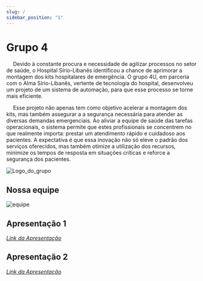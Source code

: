 ```yaml
---
slug: /
sidebar_position: "1"
---
```

# Grupo 4
&emsp; Devido à constante procura e necessidade de agilizar processos no setor de saúde, o Hospital Sírio-Libanês identificou a chance de aprimorar a montagem dos kits hospitalares de emergência. O grupo 4U, em parceria com o Alma Sírio-Libanês, vertente de tecnologia do hospital, desenvolveu um projeto de um sistema de automação, para que esse processo se torne mais eficiente. 

&emsp; Esse projeto não apenas tem como objetivo acelerar a montagem dos kits, mas também assegurar a a segurança necessária para atender as diversas demandas emergenciais. Ao aliviar a equipe de saúde das tarefas operacionais, o sistema permite que estes profissionais se concentrem no que realmente importa: prestar um atendimento rápido e cuidadoso aos pacientes. A expectativa é que essa inovação não só eleve o padrão dos serviços oferecidos, mas também otimize a utilização dos recursos, minimize os tempos de resposta em situações críticas e reforce a segurança dos pacientes.

![Logo_do_grupo](/img/apresentacao1/1.png)

## Nossa equipe

![equipe](/img/apresentacao1/2.png)

## Apresentação 1 
*[Link da Apresentação](https://www.canva.com/design/DAF85Ckz8DI/MxIn38ARbo542v3Z3vxKSg/view?utm_content=DAF85Ckz8DI&utm_campaign=designshare&utm_medium=link&utm_source=editor)*

## Apresentação 2 
*[Link da Apresentação](https://www.canva.com/design/DAF-AQ4RheE/ggb-ee-xurrqUNH54pyqrQ/view?utm_content=DAF-AQ4RheE&utm_campaign=designshare&utm_medium=link&utm_source=editor)*
